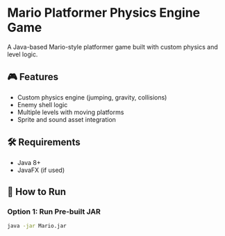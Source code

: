# Mario Platformer Physics Engine Game

A Java-based Mario-style platformer game built with custom physics and level logic.

## 🎮 Features
- Custom physics engine (jumping, gravity, collisions)
- Enemy shell logic
- Multiple levels with moving platforms
- Sprite and sound asset integration

## 🛠️ Requirements
- Java 8+
- JavaFX (if used)

## 🚀 How to Run

### Option 1: Run Pre-built JAR
```bash
java -jar Mario.jar
